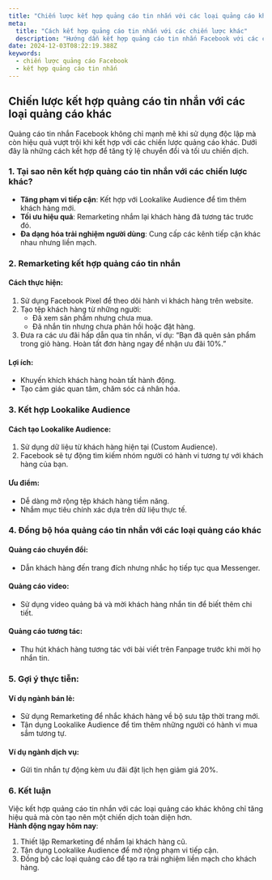 ```yaml
---
title: "Chiến lược kết hợp quảng cáo tin nhắn với các loại quảng cáo khác"
meta:
  title: "Cách kết hợp quảng cáo tin nhắn với các chiến lược khác"
  description: "Hướng dẫn kết hợp quảng cáo tin nhắn Facebook với các chiến lược quảng cáo khác như Remarketing và Lookalike Audience để tăng hiệu quả."
date: 2024-12-03T08:22:19.388Z
keywords:
  - chiến lược quảng cáo Facebook
  - kết hợp quảng cáo tin nhắn
---
```


## Chiến lược kết hợp quảng cáo tin nhắn với các loại quảng cáo khác  

Quảng cáo tin nhắn Facebook không chỉ mạnh mẽ khi sử dụng độc lập mà còn hiệu quả vượt trội khi kết hợp với các chiến lược quảng cáo khác. Dưới đây là những cách kết hợp để tăng tỷ lệ chuyển đổi và tối ưu chiến dịch.

### 1. Tại sao nên kết hợp quảng cáo tin nhắn với các chiến lược khác?

- **Tăng phạm vi tiếp cận**: Kết hợp với Lookalike Audience để tìm thêm khách hàng mới.  
- **Tối ưu hiệu quả**: Remarketing nhắm lại khách hàng đã tương tác trước đó.  
- **Đa dạng hóa trải nghiệm người dùng**: Cung cấp các kênh tiếp cận khác nhau nhưng liền mạch.  

### 2. Remarketing kết hợp quảng cáo tin nhắn  

#### Cách thực hiện:
1. Sử dụng Facebook Pixel để theo dõi hành vi khách hàng trên website.  
2. Tạo tệp khách hàng từ những người:
   - Đã xem sản phẩm nhưng chưa mua.  
   - Đã nhắn tin nhưng chưa phản hồi hoặc đặt hàng.  
3. Đưa ra các ưu đãi hấp dẫn qua tin nhắn, ví dụ: “Bạn đã quên sản phẩm trong giỏ hàng. Hoàn tất đơn hàng ngay để nhận ưu đãi 10%.”

#### Lợi ích:
- Khuyến khích khách hàng hoàn tất hành động.  
- Tạo cảm giác quan tâm, chăm sóc cá nhân hóa.  

### 3. Kết hợp Lookalike Audience  

#### Cách tạo Lookalike Audience:
1. Sử dụng dữ liệu từ khách hàng hiện tại (Custom Audience).  
2. Facebook sẽ tự động tìm kiếm nhóm người có hành vi tương tự với khách hàng của bạn.  

#### Ưu điểm:
- Dễ dàng mở rộng tệp khách hàng tiềm năng.  
- Nhắm mục tiêu chính xác dựa trên dữ liệu thực tế.  

### 4. Đồng bộ hóa quảng cáo tin nhắn với các loại quảng cáo khác  

#### Quảng cáo chuyển đổi:  
- Dẫn khách hàng đến trang đích nhưng nhắc họ tiếp tục qua Messenger.  

#### Quảng cáo video:  
- Sử dụng video quảng bá và mời khách hàng nhắn tin để biết thêm chi tiết.  

#### Quảng cáo tương tác:  
- Thu hút khách hàng tương tác với bài viết trên Fanpage trước khi mời họ nhắn tin.  

### 5. Gợi ý thực tiễn:  

#### Ví dụ ngành bán lẻ:  
- Sử dụng Remarketing để nhắc khách hàng về bộ sưu tập thời trang mới.  
- Tận dụng Lookalike Audience để tìm thêm những người có hành vi mua sắm tương tự.  

#### Ví dụ ngành dịch vụ:  
- Gửi tin nhắn tự động kèm ưu đãi đặt lịch hẹn giảm giá 20%.  

### 6. Kết luận  

Việc kết hợp quảng cáo tin nhắn với các loại quảng cáo khác không chỉ tăng hiệu quả mà còn tạo nên một chiến dịch toàn diện hơn.  
**Hành động ngay hôm nay**:
1. Thiết lập Remarketing để nhắm lại khách hàng cũ.  
2. Tận dụng Lookalike Audience để mở rộng phạm vi tiếp cận.  
3. Đồng bộ các loại quảng cáo để tạo ra trải nghiệm liền mạch cho khách hàng.  
